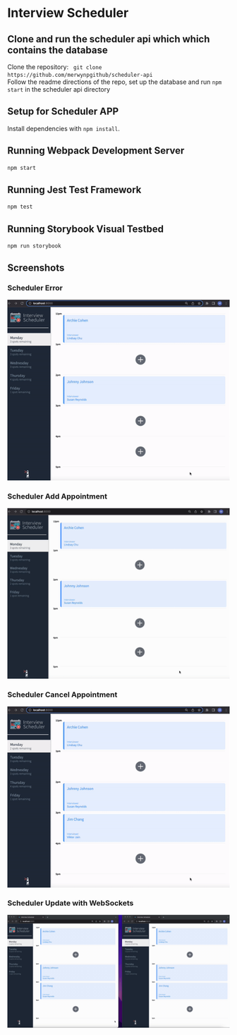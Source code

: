 # Interview Scheduler

## Clone and run the scheduler api which which contains the database

Clone the repository: ` git clone https://github.com/merwynpgithub/scheduler-api`
<br />
Follow the readme directions of the repo, set up the database and run `npm start` in the scheduler api directory

## Setup for Scheduler APP

Install dependencies with `npm install`.

## Running Webpack Development Server

```sh
npm start
```

## Running Jest Test Framework

```sh
npm test
```

## Running Storybook Visual Testbed

```sh
npm run storybook
```
## Screenshots
### Scheduler Error
![Scheduler Error](src/images/ezgif-1-scheduler.gif)
### Scheduler Add Appointment
![Scheduler Add Appointment](src/images/Screen-Recording-2.gif)
### Scheduler Cancel Appointment
![Scheduler Cancel Appointment](src/images/ezgif-3-scheduler.gif)
### Scheduler Update with WebSockets
![Scheduler Update with WebSockets](src/images/Screen-Recording-4.gif)

